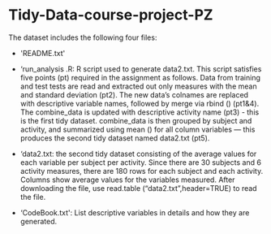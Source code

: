 # Tidy-Data-course-project-PZ

The dataset includes the following four files:

- 'README.txt'

- ‘run_analysis .R:  R script used to generate data2.txt. This script satisfies five points (pt) required in the assignment as follows. Data from training and test tests are read and extracted out only measures with the mean and standard deviation (pt2). The new data’s colnames are replaced with descriptive variable names, followed by merge via rbind () (pt1&4). The combine_data is updated with descriptive activity name (pt3) - this is the first tidy dataset. combine_data is then grouped by subject and activity, and summarized using mean () for all column variables — this produces  the second tidy dataset named data2.txt (pt5).

- ‘data2.txt: the second tidy dataset consisting of the average values for each variable per subject per activity.  Since there are 30 subjects and 6 activity measures, there are 180 rows for each subject and each activity. Columns show average values for the variables measured. After downloading the file, use read.table (“data2.txt”,header=TRUE) to read the file.


- ‘CodeBook.txt': List descriptive variables in details and how they are generated.
